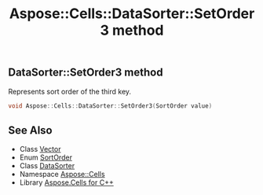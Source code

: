 ﻿---
title: Aspose::Cells::DataSorter::SetOrder3 method
linktitle: SetOrder3
second_title: Aspose.Cells for C++ API Reference
description: 'Aspose::Cells::DataSorter::SetOrder3 method. Represents sort order of the third key in C++.'
type: docs
weight: 2300
url: /cpp/aspose.cells/datasorter/setorder3/
---
## DataSorter::SetOrder3 method


Represents sort order of the third key.

```cpp
void Aspose::Cells::DataSorter::SetOrder3(SortOrder value)
```

## See Also

* Class [Vector](../../vector/)
* Enum [SortOrder](../../sortorder/)
* Class [DataSorter](../)
* Namespace [Aspose::Cells](../../)
* Library [Aspose.Cells for C++](../../../)
